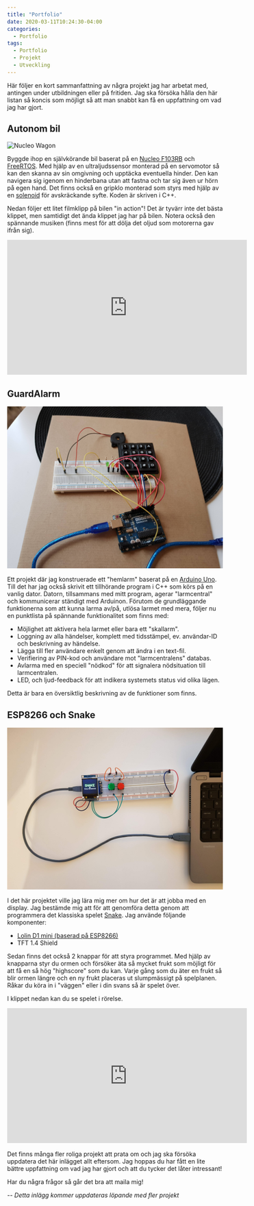 ```yaml
---
title: "Portfolio"
date: 2020-03-11T10:24:30-04:00
categories:
  - Portfolio
tags:
  - Portfolio
  - Projekt
  - Utveckling
---
```


Här följer en kort sammanfattning av några projekt jag har arbetat med, antingen under utbildningen eller på fritiden.
Jag ska försöka hålla den här listan så koncis som möjligt så att man snabbt kan få en uppfattning om vad jag har gjort.

## Autonom bil
![Nucleo Wagon](/assets/images/posts/portfolio/nucleo_wagon.jpg)

Byggde ihop en självkörande bil baserat på en [Nucleo F103RB](https://www.st.com/en/evaluation-tools/nucleo-f103rb.html) och [FreeRTOS](https://www.freertos.org/). Med hjälp av en ultraljudssensor monterad på en servomotor så kan den skanna av sin omgivning och upptäcka eventuella hinder. Den kan navigera sig igenom en hinderbana utan att fastna och tar sig även ur hörn på egen hand. Det finns också en gripklo monterad som styrs med hjälp av en [solenoid](https://sv.wikipedia.org/wiki/Solenoid) för avskräckande syfte. Koden är skriven i C++.

Nedan följer ett litet filmklipp på bilen "in action"! Det är tyvärr inte det bästa klippet, men samtidigt det ända klippet jag har på bilen. Notera också den spännande musiken (finns mest för att dölja det oljud som motorerna gav ifrån sig).

<iframe width="560" height="315" src="https://www.youtube.com/embed/JJ5EMQD3vvE" frameborder="0" allow="accelerometer; autoplay; encrypted-media; gyroscope; picture-in-picture" allowfullscreen></iframe>

## GuardAlarm
![GuardAlarm](/assets/images/posts/portfolio/guardAlarm.jpg)

Ett projekt där jag konstruerade ett "hemlarm" baserat på en [Arduino Uno](https://store.arduino.cc/arduino-uno-rev3). Till det har jag också skrivit ett tillhörande program i C++ som körs på en vanlig dator. Datorn, tillsammans med mitt program, agerar "larmcentral" och kommunicerar ständigt med Arduinon. Förutom de grundläggande funktionerna som att kunna larma av/på, utlösa larmet med mera, följer nu en punktlista på spännande funktionalitet som finns med:

* Möjlighet att aktivera hela larmet eller bara ett "skallarm".
* Loggning av alla händelser, komplett med tidsstämpel, ev. användar-ID och beskrivning av händelse.
* Lägga till fler användare enkelt genom att ändra i en text-fil.
* Verifiering av PIN-kod och användare mot "larmcentralens" databas.
* Avlarma med en speciell "nödkod" för att signalera nödsituation till larmcentralen.
* LED, och ljud-feedback för att indikera systemets status vid olika lägen.

Detta är bara en översiktlig beskrivning av de funktioner som finns.

## ESP8266 och Snake
![Snake på en Lolin D1 mini](/assets/images/posts/portfolio/snake.jpg)

I det här projektet ville jag lära mig mer om hur det är att jobba med en display. Jag bestämde mig att för att genomföra detta genom att programmera det klassiska spelet [Snake](https://sv.wikipedia.org/wiki/Snake).
Jag använde följande komponenter:

* [Lolin D1 mini (baserad på ESP8266)](https://docs.wemos.cc/en/latest/d1/d1_mini.html)
* TFT 1.4 Shield

Sedan finns det också 2 knappar för att styra programmet. Med hjälp av knapparna styr du ormen och försöker äta så mycket frukt som möjligt för att få en så hög "highscore" som du kan. Varje gång som du äter en frukt så blir ormen längre och en ny frukt placeras ut slumpmässigt på spelplanen. Råkar du köra in i "väggen" eller i din svans så är spelet över.

I klippet nedan kan du se spelet i rörelse.

<iframe width="560" height="315" src="https://www.youtube.com/embed/CheBJJ8W5WQ" frameborder="0" allow="accelerometer; autoplay; encrypted-media; gyroscope; picture-in-picture" allowfullscreen></iframe>


Det finns många fler roliga projekt att prata om och jag ska försöka uppdatera det här inlägget allt eftersom. Jag hoppas du har fått en lite bättre uppfattning om vad jag har gjort och att du tycker det låter intressant!

Har du några frågor så går det bra att maila mig!

--
*Detta inlägg kommer uppdateras löpande med fler projekt*
